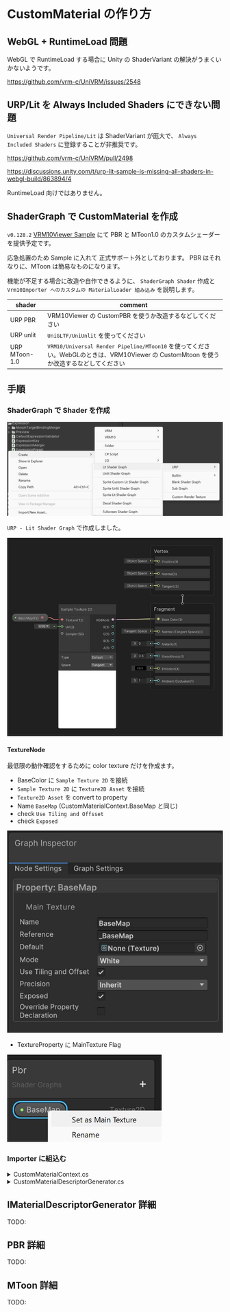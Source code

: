 # CustomMaterial の作り方

## WebGL + RuntimeLoad 問題

WebGL で RuntimeLoad する場合に Unity の ShaderVariant の解決がうまくいかないようです。

https://github.com/vrm-c/UniVRM/issues/2548

## URP/Lit を Always Included Shaders にできない問題

`Universal Render Pipeline/Lit` は ShaderVariant が厖大で、 `Always Included Shaders` に登録することが非推奨です。

https://github.com/vrm-c/UniVRM/pull/2498

https://discussions.unity.com/t/urp-lit-sample-is-missing-all-shaders-in-webgl-build/863894/4

RuntimeLoad 向けではありません。

## ShaderGraph で CustomMaterial を作成

`v0.128.2` [VRM10Viewer Sample](/api/sample/vrm10/VRM10Viewer/) にて PBR と MToon1.0 のカスタムシェーダーを提供予定です。

応急処置のため Sample に入れて 正式サポート外としております。
PBR はそれなりに、MToon は簡易なものになります。

機能が不足する場合に改造や自作できるように、 `ShaderGraph Shader` 作成と `Vrm10Importer へのカスタムの MaterialLoader 組み込み` を説明します。

| shader        | comment                                                                                                                                |
| ------------- | -------------------------------------------------------------------------------------------------------------------------------------- |
| URP PBR       | VRM10Viewer の CustomPBR を使うか改造するなどしてください                                                                              |
| URP unlit     | `UniGLTF/UniUnlit` を使ってください                                                                                                    |
| URP MToon-1.0 | `VRM10/Universal Render Pipeline/MToon10` を使ってください。WebGLのときは、VRM10Viewer の CustomMtoon を使うか改造するなどしてください |

## 手順

### ShaderGraph で Shader を作成

![make shader graph asset](./create_shader_graph_menu.jpg)

`URP - Lit Shader Graph` で作成しました。

![color texure](./sg_first.jpg)

#### TextureNode

最低限の動作確認をするために color texture だけを作成ます。

- BaseColor に `Sample Texture 2D` を接続
- `Sample Texture 2D` に `Texture2D Asset` を接続
- `Texture2D Asset` を convert to property
- Name `BaseMap` (CustomMaterialContext.BaseMap と同じ)
- check `Use Tiling and Offsset`
- check `Exposed`

![texture node settings](./texture_node_settings.jpg)

- TextureProperty に MainTexture Flag

![MainTexture Flag](./set_as_main_texture.jpg)

### Importer に組込む

<details>
  <summary>CustomMaterialContext.cs</summary>
  <p>

```cs
using System;
using UniGLTF;
using UnityEngine;
using UnityEngine.Rendering;

namespace UniVRM10.VRM10Viewer
{
    public class CustomMaterialContext
    {
        private static readonly int BaseMap = Shader.PropertyToID("_BaseMap");
        public readonly Material Material;

        public Texture BaseTexture
        {
            get => Material.GetTexture(BaseMap);
            set => Material.SetTexture(BaseMap, value);
        }

        public Vector2 BaseTextureOffset
        {
            get => Material.GetTextureOffset(BaseMap);
            set => Material.SetTextureOffset(BaseMap, value);
        }

        public Vector2 BaseTextureScale
        {
            get => Material.GetTextureScale(BaseMap);
            set => Material.SetTextureScale(BaseMap, value);
        }

        public CustomMaterialContext(Material material)
        {
            Material = material;
        }

        public void Validate()
        {
        }
    }
}
```

  </p>
</details>

<details>
  <summary>CustomMaterialDescriptorGenerator.cs</summary>
  <p>

```cs
using System;
using System.Collections.Generic;
using System.Threading.Tasks;
using UniGLTF;
using Unity.IO.LowLevel.Unsafe;
using UnityEngine;

namespace UniVRM10.VRM10Viewer
{
    /// <summary>
    /// GLTF の MaterialImporter
    /// </summary>
    public sealed class CustomMaterialDescriptorGenerator : IMaterialDescriptorGenerator
    {
        public UrpGltfPbrMaterialImporter PbrMaterialImporter { get; } = new();
        public UrpGltfDefaultMaterialImporter DefaultMaterialImporter { get; } = new();

        public Material CustomMaterial { get; set; }

        public CustomMaterialDescriptorGenerator(Material customMaterial)
        {
            CustomMaterial = customMaterial;
        }

        public MaterialDescriptor Get(GltfData data, int i)
        {
            // TODO: VRM

            // UNLIT
            MaterialDescriptor param;
            // if (BuiltInGltfUnlitMaterialImporter.TryCreateParam(data, i, out param)) return param;

            if (TryCreateParam(data, i, out param)) return param;

            // NOTE: Fallback to default material
            if (Symbols.VRM_DEVELOP)
            {
                Debug.LogWarning($"material: {i} out of range. fallback");
            }
            return GetGltfDefault(GltfMaterialImportUtils.ImportMaterialName(i, null));
        }

        public MaterialDescriptor GetGltfDefault(string materialName = null) => DefaultMaterialImporter.CreateParam(materialName);

        public bool TryCreateParam(GltfData data, int i, out MaterialDescriptor matDesc)
        {
            if (i < 0 || i >= data.GLTF.materials.Count)
            {
                matDesc = default;
                return false;
            }

            var src = data.GLTF.materials[i];
            matDesc = new MaterialDescriptor(
                GltfMaterialImportUtils.ImportMaterialName(i, src),
                CustomMaterial.shader,
                null,
                new Dictionary<string, TextureDescriptor>(),
                new Dictionary<string, float>(),
                new Dictionary<string, Color>(),
                new Dictionary<string, Vector4>(),
                new List<Action<Material>>(),
                new[] { (MaterialDescriptor.MaterialGenerateAsyncFunc)AsyncAction }
            );
            return true;

            Task AsyncAction(Material x, GetTextureAsyncFunc y, IAwaitCaller z) => GenerateMaterialAsync(data, src, x, y, z);
        }

        public static async Task GenerateMaterialAsync(GltfData data, glTFMaterial src, Material dst, GetTextureAsyncFunc getTextureAsync, IAwaitCaller awaitCaller)
        {
            var context = new CustomMaterialContext(dst);

            if (src is { pbrMetallicRoughness: { baseColorTexture: { index: >= 0 } } })
            {
                if (GltfPbrTextureImporter.TryBaseColorTexture(data, src, out _, out var desc))
                {
                    context.BaseTexture = await getTextureAsync(desc, awaitCaller);
                    context.BaseTextureOffset = desc.Offset;
                    context.BaseTextureScale = desc.Scale;
                }
            }
        }
    }
}
```

以下の部分が GltfData から ColorTexture を供給します。

```cs
        public static async Task GenerateMaterialAsync(GltfData data, glTFMaterial src, Material dst, GetTextureAsyncFunc getTextureAsync, IAwaitCaller awaitCaller)
        {
            var context = new CustomMaterialContext(dst);

            if (src is { pbrMetallicRoughness: { baseColorTexture: { index: >= 0 } } })
            {
                if (GltfPbrTextureImporter.TryBaseColorTexture(data, src, out _, out var desc))
                {
                    context.BaseTexture = await getTextureAsync(desc, awaitCaller);
                    context.BaseTextureOffset = desc.Offset;
                    context.BaseTextureScale = desc.Scale;
                }
            }
        }
```

  </p>
</details>

## IMaterialDescriptorGenerator 詳細

TODO:

## PBR 詳細

TODO:

## MToon 詳細

TODO:
